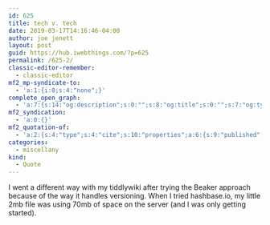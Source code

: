 ```yaml
---
id: 625
title: tech v. tech
date: 2019-03-17T14:16:46-04:00
author: joe jenett
layout: post
guid: https://hub.iwebthings.com/?p=625
permalink: /625-2/
classic-editor-remember:
  - classic-editor
mf2_mp-syndicate-to:
  - 'a:1:{i:0;s:4:"none";}'
complete_open_graph:
  - 'a:7:{s:14:"og:description";s:0:"";s:8:"og:title";s:0:"";s:7:"og:type";s:0:"";s:12:"twitter:card";s:7:"summary";s:15:"twitter:creator";s:0:"";s:19:"twitter:description";s:0:"";s:8:"og:image";s:0:"";}'
mf2_syndication:
  - 'a:0:{}'
mf2_quotation-of:
  - 'a:2:{s:4:"type";s:4:"cite";s:10:"properties";a:6:{s:9:"published";a:1:{i:0;s:25:"2018-11-09T23:44:06+00:00";}s:7:"updated";a:1:{i:0;s:25:"2018-11-09T23:44:06+00:00";}s:7:"summary";a:1:{i:0;s:335:"Big problem, though: Beaker (Dat) doesn’t store differences. And TiddlyWiki is one big file. So every time you save, it keeps the old one saved and the network starts to fill with these old copies. And you can easily have a 10 meg wiki—you get a hundred days of edits under your belt and you’ve created some trouble for yourself.";}s:4:"name";a:1:{i:0;s:24:"Wars of Conflicting Webs";}s:3:"url";a:1:{i:0;s:52:"https://www.kickscondor.com/wars-of-conflicting-webs";}s:6:"author";a:2:{s:4:"type";a:1:{i:0;s:6:"h-card";}s:10:"properties";a:2:{s:4:"name";a:1:{i:0;s:12:"Kicks Condor";}s:3:"url";a:1:{i:0;s:28:"https://www.kickscondor.com/";}}}}}'
categories:
  - miscellany
kind:
  - Quote
---
```

I went a different way with my tiddlywiki after trying the Beaker approach because of the way it handles versioning. When I tried hashbase.io, my little 2mb file was using 70mb of space on the server (and I was only getting started).